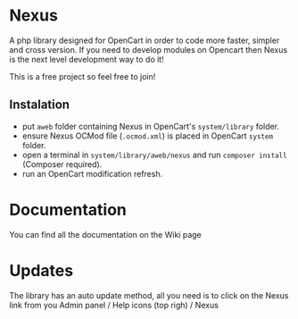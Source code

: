 # Nexus
A php library designed for OpenCart in order to code more faster, simpler and cross version.
If you need to develop modules on Opencart then Nexus is the next level development way to do it!

This is a free project so feel free to join!

## Instalation
- put `aweb` folder containing Nexus in OpenCart's `system/library` folder.
- ensure Nexus OCMod file (`.ocmod.xml`) is placed in OpenCart `system` folder.
- open a terminal in `system/library/aweb/nexus` and run `composer install` (Composer required).
- run an OpenCart modification refresh.

# Documentation
You can find all the documentation on the Wiki page

# Updates
The library has an auto update method, all you need is to click on the Nexus link from you Admin panel / Help icons (top righ) / Nexus